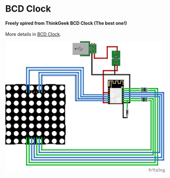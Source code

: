 # BCD Clock
#### Freely spired from ThinkGeek BCD Clock (The best one!)

More details in [BCD Clock](https://cursos.meslin.com.br/home/IoT/projetos-com-arduinoesp/bcd-clock-esp8266-version).

![BCD Clock wire diagram](RelogioBCD_bb.png "BCD Clock wire diagram")
